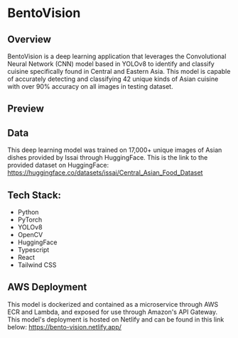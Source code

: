 # BentoVision

## Overview

BentoVision is a deep learning application that leverages the Convolutional Neural Network (CNN) model based in YOLOv8 to identify and classify cuisine specifically  found in Central and Eastern Asia. This model is capable of accurately detecting and classifying 42 unique kinds of Asian cuisine with over 90% accuracy on all images in testing dataset. 

## Preview

## Data

This deep learning model was trained on 17,000+ unique images of Asian dishes provided by Issai through HuggingFace. This is the link to the provided dataset on HuggingFace: https://huggingface.co/datasets/issai/Central_Asian_Food_Dataset

## Tech Stack:

- Python
- PyTorch
- YOLOv8
- OpenCV
- HuggingFace
- Typescript
- React
- Tailwind CSS

## AWS Deployment

This model is dockerized and contained as a microservice through AWS ECR and Lambda, and exposed for use through Amazon's API Gateway. This model's deployment is hosted on Netlify and can be found in this link below: https://bento-vision.netlify.app/

